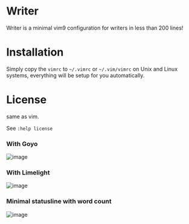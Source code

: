 # Writer
Writer is a minimal vim9 configuration for writers in less than 200 lines!

# Installation
Simply copy the `vimrc` to `~/.vimrc` or `~/.vim/vimrc` on Unix and Linux systems, everything will be setup for you automatically.

# License 
same as vim. 

See `:help license`
### With Goyo
![image](https://github.com/wolandark/writer/assets/107309764/8c54baf3-0a77-421d-8830-1107783672bd)
### With Limelight
![image](https://github.com/wolandark/writer/assets/107309764/011e651a-50ee-4839-a429-b7ca7ff55842)
### Minimal statusline with word count
![image](https://github.com/wolandark/writer/assets/107309764/3dcfe195-3b57-493a-ba40-a3f6246c738c)
